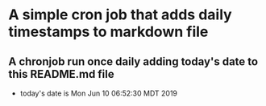 A simple cron job that adds daily timestamps to markdown file
============================================================
## A chronjob run once daily adding today's date to this README.md file
* today's date is Mon Jun 10 06:52:30 MDT 2019
